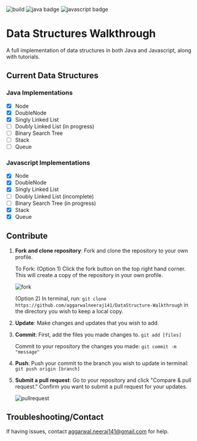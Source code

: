 ![build](https://img.shields.io/snap-ci/ThoughtWorksStudios/eb_deployer/master.svg)
![java badge](https://img.shields.io/badge/java-untested-orange.svg)
![javascript badge](https://img.shields.io/badge/javascript-untested-orange.svg)

# Data Structures Walkthrough

A full implementation of data structures in both Java and Javascript, along with tutorials.

## Current Data Structures

### Java Implementations

- [x] Node
- [x] DoubleNode
- [x] Singly Linked List
- [ ] Doubly Linked List (in progress)
- [ ] Binary Search Tree
- [ ] Stack
- [ ] Queue

### Javascript Implementations

- [x] Node
- [x] DoubleNode
- [x] Singly Linked List
- [ ] Doubly Linked List (incomplete)
- [ ] Binary Search Tree (in progress)
- [x] Stack
- [x] Queue

## Contribute
1. **Fork and clone repository**: Fork and clone the repository to your own profile.
    
    To Fork: (Option 1) Click the fork button on the top right hand corner. This will create a copy of the repository in your own profile.

    ![fork](https://cloud.githubusercontent.com/assets/7104017/12533246/fe8d5a98-c1e6-11e5-93a6-81c4ffa81d54.png)
    
    (Option 2) In terminal, run: `git clone https://github.com/aggarwalneeraj141/DataStructure-Walkthrough`
    in the directory you wish to keep a local copy.
2. **Update**: Make changes and updates that you wish to add.
3. **Commit**: First, add the files you made changes to. `git add [files]`
    
    Commit to your repository the changes you made: ```git commit -m "message"```
4. **Push**: Push your commit to the branch you wish to update in terminal: ```git push origin [branch]```
5. **Submit a pull request**: Go to your repository and click "Compare & pull request." Confirm you want to submit a pull request for your updates. 

    ![pullrequest](https://cloud.githubusercontent.com/assets/7104017/12533289/70798ff4-c1e8-11e5-8c6b-c5916de487ee.png)
    
## Troubleshooting/Contact
If having issues, contact aggarwal.neeraj141@gmail.com for help.
